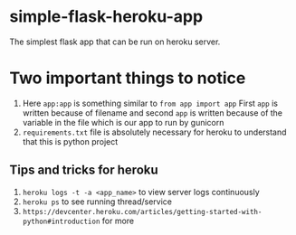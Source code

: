 # simple-flask-heroku-app
The simplest flask app that can be run on heroku server.

# Two important things to notice
1. Here `app:app` is something similar to `from app import app`
First `app` is written because of filename and second `app` is written because of the variable in the file which is our app to run by gunicorn
2. `requirements.txt` file is absolutely necessary for heroku to understand that this is python project


## Tips and tricks for heroku
1. `heroku logs -t -a <app_name>` to view server logs continuously
2. `heroku ps` to see running thread/service
3. `https://devcenter.heroku.com/articles/getting-started-with-python#introduction` for more
